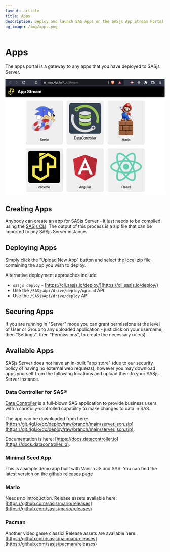 ```yaml
---
layout: article
title: Apps
description: Deploy and launch SAS Apps on the SASjs App Stream Portal
og_image: /img/apps.png
---
```


# Apps

The apps portal is a gateway to any apps that you have deployed to SASjs Server.

![](img/apps.png)

## Creating Apps

Anybody can create an app for SASjs Server - it just needs to be compiled using the [SASjs CLI](https://cli.sasjs.io/compile).  The output of this process is a zip file that can be imported to any SASjs Server instance.

## Deploying Apps

Simply click the "Upload New App" button and select the local zip file containing the app you wish to deploy.

Alternative deployment approaches include:

* `sasjs deploy` - [https://cli.sasjs.io/deploy/](https://cli.sasjs.io/deploy/)
* Use the `/SASjsApi/drive/deploy/upload` API
* Use the `/SASjsApi/drive/deploy` API

## Securing Apps

If you are running in "Server" mode you can grant permissions at the level of User or Group to any uploaded application - just click on your username, then "Settings", then "Permissions", to create the necessary rule(s).


## Available Apps

SASjs Server does not have an in-built "app store" (due to our security policy of having no external web requests), however you may download apps yourself from the following locations and upload them to your SASjs Server instance.

### Data Controller for SAS®

[Data Controller](https://datacontroller.io) is a full-blown SAS application to provide business users with a carefully-controlled capability to make changes to data in SAS.

The app can be downloaded from here: [https://git.4gl.io/dc/deploy/raw/branch/main/server.json.zip](https://git.4gl.io/dc/deploy/raw/branch/main/server.json.zip).

Documentation is here: [https://docs.datacontroller.io](https://docs.datacontroller.io).

### Minimal Seed App

This is a simple demo app built with Vanilla JS and SAS.  You can find the latest version on the github [releases page](https://github.com/sasjs/minimal-seed-app/releases)

### Mario

Needs no introduction. Release assets available here: [https://github.com/sasjs/mario/releases](https://github.com/sasjs/mario/releases)

### Pacman

Another video game classic! Release assets are available here: [https://github.com/sasjs/pacman/releases](https://github.com/sasjs/pacman/releases)

